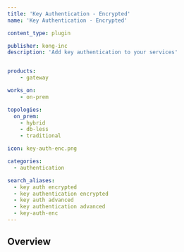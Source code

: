 ```yaml
---
title: 'Key Authentication - Encrypted'
name: 'Key Authentication - Encrypted'

content_type: plugin

publisher: kong-inc
description: 'Add key authentication to your services'


products:
    - gateway

works_on:
    - on-prem

topologies:
  on_prem:
    - hybrid
    - db-less
    - traditional

icon: key-auth-enc.png

categories:
  - authentication

search_aliases:
  - key auth encrypted
  - key authentication encrypted
  - key auth advanced
  - key authentication advanced
  - key-auth-enc
---
```


## Overview
